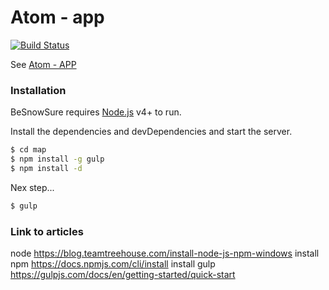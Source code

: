 # Atom - app

[![Build Status](https://travis-ci.org/joemccann/dillinger.svg?branch=master)](https://feniks212.github.io/atom-player_app/app/)

See [Atom - APP](https://feniks212.github.io/atom-player_app/app/)



### Installation

BeSnowSure requires [Node.js](https://nodejs.org/) v4+ to run.

Install the dependencies and devDependencies and start the server.

```sh
$ cd map
$ npm install -g gulp
$ npm install -d
```

Nex step...

```sh
$ gulp
```

### Link to articles
node
https://blog.teamtreehouse.com/install-node-js-npm-windows
install npm
https://docs.npmjs.com/cli/install
install gulp
https://gulpjs.com/docs/en/getting-started/quick-start